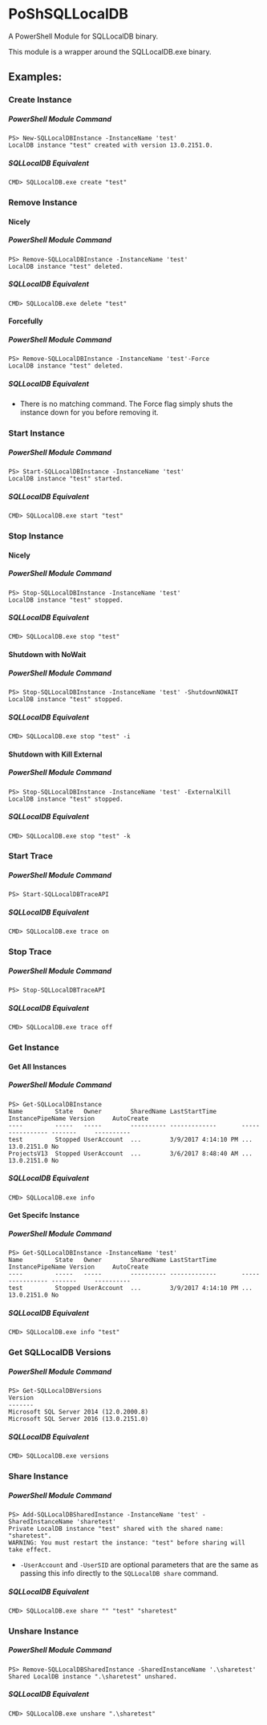 # PoShSQLLocalDB
A PowerShell Module for SQLLocalDB binary.

This module is a wrapper around the SQLLocalDB.exe binary.

## Examples:

### Create Instance
##### PowerShell Module Command

    PS> New-SQLLocalDBInstance -InstanceName 'test'
    LocalDB instance "test" created with version 13.0.2151.0.

##### SQLLocalDB Equivalent
    CMD> SQLLocalDB.exe create "test"

### Remove Instance
#### Nicely
##### PowerShell Module Command

    PS> Remove-SQLLocalDBInstance -InstanceName 'test'
    LocalDB instance "test" deleted.

##### SQLLocalDB Equivalent
    CMD> SQLLocalDB.exe delete "test"

#### Forcefully
##### PowerShell Module Command
    PS> Remove-SQLLocalDBInstance -InstanceName 'test'-Force
    LocalDB instance "test" deleted.

##### SQLLocalDB Equivalent
* There is no matching command. The Force flag simply shuts the instance down for you before removing it.

### Start Instance
##### PowerShell Module Command
    PS> Start-SQLLocalDBInstance -InstanceName 'test'
    LocalDB instance "test" started.

##### SQLLocalDB Equivalent
    CMD> SQLLocalDB.exe start "test"

### Stop Instance

#### Nicely
##### PowerShell Module Command
    PS> Stop-SQLLocalDBInstance -InstanceName 'test'
    LocalDB instance "test" stopped.

##### SQLLocalDB Equivalent
    CMD> SQLLocalDB.exe stop "test"

#### Shutdown with NoWait
##### PowerShell Module Command
    PS> Stop-SQLLocalDBInstance -InstanceName 'test' -ShutdownNOWAIT
    LocalDB instance "test" stopped.

##### SQLLocalDB Equivalent
    CMD> SQLLocalDB.exe stop "test" -i

#### Shutdown with Kill External
##### PowerShell Module Command
    PS> Stop-SQLLocalDBInstance -InstanceName 'test' -ExternalKill
    LocalDB instance "test" stopped.

##### SQLLocalDB Equivalent
    CMD> SQLLocalDB.exe stop "test" -k

### Start Trace
##### PowerShell Module Command
    PS> Start-SQLLocalDBTraceAPI

##### SQLLocalDB Equivalent
    CMD> SQLLocalDB.exe trace on

### Stop Trace
##### PowerShell Module Command
    PS> Stop-SQLLocalDBTraceAPI

##### SQLLocalDB Equivalent
    CMD> SQLLocalDB.exe trace off

### Get Instance
#### Get All Instances
##### PowerShell Module Command
    PS> Get-SQLLocalDBInstance
    Name         State   Owner        SharedName LastStartTime       InstancePipeName Version     AutoCreate
    ----         -----   -----        ---------- -------------       ---------------- -------     ----------
    test         Stopped UserAccount  ...        3/9/2017 4:14:10 PM ...              13.0.2151.0 No
    ProjectsV13  Stopped UserAccount  ...        3/6/2017 8:48:40 AM ...              13.0.2151.0 No

##### SQLLocalDB Equivalent
    CMD> SQLLocalDB.exe info

#### Get Specifc Instance
##### PowerShell Module Command
    PS> Get-SQLLocalDBInstance -InstanceName 'test'
    Name         State   Owner        SharedName LastStartTime       InstancePipeName Version     AutoCreate
    ----         -----   -----        ---------- -------------       ---------------- -------     ----------
    test         Stopped UserAccount  ...        3/9/2017 4:14:10 PM ...              13.0.2151.0 No

##### SQLLocalDB Equivalent
    CMD> SQLLocalDB.exe info "test"

### Get SQLLocalDB Versions
##### PowerShell Module Command
    PS> Get-SQLLocalDBVersions
    Version
    -------
    Microsoft SQL Server 2014 (12.0.2000.8)
    Microsoft SQL Server 2016 (13.0.2151.0)

##### SQLLocalDB Equivalent
    CMD> SQLLocalDB.exe versions

### Share Instance
##### PowerShell Module Command
    PS> Add-SQLLocalDBSharedInstance -InstanceName 'test' -SharedInstanceName 'sharetest'
    Private LocalDB instance "test" shared with the shared name: "sharetest".
    WARNING: You must restart the instance: "test" before sharing will take effect.

* `-UserAccount` and `-UserSID` are optional parameters that are the same as passing this info directly to the `SQLLocalDB share` command.

##### SQLLocalDB Equivalent
    CMD> SQLLocalDB.exe share "" "test" "sharetest"

### Unshare Instance
##### PowerShell Module Command
    PS> Remove-SQLLocalDBSharedInstance -SharedInstanceName '.\sharetest'
    Shared LocalDB instance ".\sharetest" unshared.

##### SQLLocalDB Equivalent
    CMD> SQLLocalDB.exe unshare ".\sharetest"